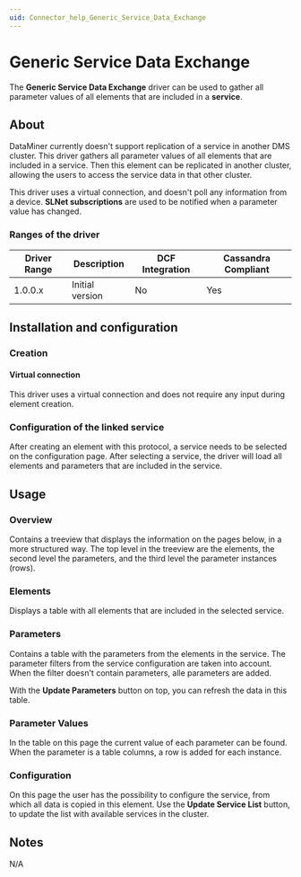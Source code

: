 ```yaml
---
uid: Connector_help_Generic_Service_Data_Exchange
---
```


# Generic Service Data Exchange

The **Generic Service Data Exchange** driver can be used to gather all parameter values of all elements that are included in a **service**.

## About

DataMiner currently doesn't support replication of a service in another DMS cluster. This driver gathers all parameter values of all elements that are included in a service. Then this element can be replicated in another cluster, allowing the users to access the service data in that other cluster.

This driver uses a virtual connection, and doesn't poll any information from a device. **SLNet subscriptions** are used to be notified when a parameter value has changed.

### Ranges of the driver

| **Driver Range** | **Description** | **DCF Integration** | **Cassandra Compliant** |
|------------------|-----------------|---------------------|-------------------------|
| 1.0.0.x          | Initial version | No                  | Yes                     |

## Installation and configuration

### Creation

#### Virtual connection

This driver uses a virtual connection and does not require any input during element creation.

### Configuration of the linked service

After creating an element with this protocol, a service needs to be selected on the configuration page. After selecting a service, the driver will load all elements and parameters that are included in the service.

## Usage

### Overview

Contains a treeview that displays the information on the pages below, in a more structured way. The top level in the treeview are the elements, the second level the parameters, and the third level the parameter instances (rows).

### Elements

Displays a table with all elements that are included in the selected service.

### Parameters

Contains a table with the parameters from the elements in the service. The parameter filters from the service configuration are taken into account. When the filter doesn't contain parameters, alle parameters are added.

With the **Update Parameters** button on top, you can refresh the data in this table.

### Parameter Values

In the table on this page the current value of each parameter can be found. When the parameter is a table columns, a row is added for each instance.

### Configuration

On this page the user has the possibility to configure the service, from which all data is copied in this element. Use the **Update Service List** button, to update the list with available services in the cluster.

## Notes

N/A
